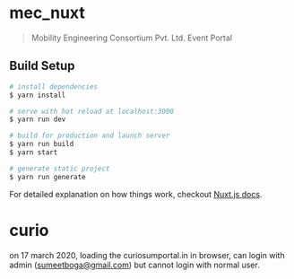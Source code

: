 # mec_nuxt

> Mobility Engineering Consortium Pvt. Ltd. Event Portal

## Build Setup

``` bash
# install dependencies
$ yarn install

# serve with hot reload at localhost:3000
$ yarn run dev

# build for production and launch server
$ yarn run build
$ yarn start

# generate static project
$ yarn run generate
```

For detailed explanation on how things work, checkout [Nuxt.js docs](https://nuxtjs.org).
# curio

on 17 march 2020, loading the curiosumportal.in in browser, can login with admin (sumeetboga@gmail.com) but cannot login with normal user.
